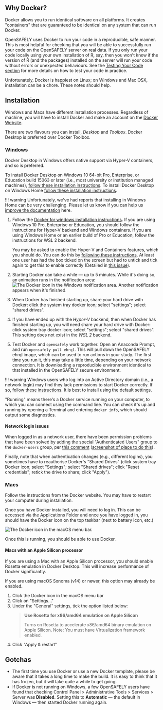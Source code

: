 
## Why Docker?

Docker allows you to run identical software on all platforms.
It creates "containers" that are guaranteed to be identical on any system that can run Docker.

OpenSAFELY uses Docker to run your code in a reproducible, safe manner.
This is most helpful for checking that you will be able to successfully run your code on the OpenSAFELY server on real data.
If you only run your code locally using your own installation of R, say, then you won't know if the version of R (and the packages) installed on the server will run your code without errors or unexpected behaviours.
See the [Testing Your Code section](actions-pipelines.md) for more details on how to test your code in practice.

Unfortunately, Docker is happiest on Linux; on Windows and Mac OSX, installation can be a chore.
These notes should help.

## Installation

Windows and Macs have different installation processes.
Regardless of machine, you will have to install Docker and make an account on the [Docker Website](https://docs.docker.com/).

There are two flavours you can install, *Desktop* and *Toolbox*.
Docker Desktop is preferred over Docker Toolbox.

### Windows

Docker Desktop in Windows offers native support via Hyper-V containers, and so is preferred.

To install Docker Desktop on Windows 10 64-bit Pro, Enterprise, or Education build 15063 or later (i.e., most university or institution managed machines), [follow these installation instructions](https://docs.docker.com/docker-for-windows/install/).
To install Docker Desktop on Windows Home [follow these installation instructions](https://docs.docker.com/docker-for-windows/install-windows-home/).

!!! warning
    Unfortunately, we've had reports that installing in Windows Home can
    be very challenging. Please let us know if you can help us [improve
    the documentation](updating-the-docs.md) here.

1. Follow the [Docker for windows installation instructions](https://docs.docker.com/docker-for-windows/install/).
   If you are using Windows 10 Pro, Enterprise or Education, you should
   follow the instructions for Hyper-V backend and Windows containers.  If you are using
   Windows Home or an earlier build of Pro or Education, follow the instructions for
   WSL 2 backend.

   You may be asked to enable the Hyper-V and Containers features, which you should do.
   You can do this by [following these instructions](https://docs.microsoft.com/en-us/virtualization/hyper-v-on-windows/quick-start/enable-hyper-v).
   At least one user has had the box ticked on the screen but had to untick and tick again to get this to enable correctly (Detailed in [this issue](https://github.com/ebmdatalab/notebook-template/issues/4)).

1. Starting Docker can take a while &mdash; up to 5 minutes. While it's doing
   so, an animation runs in the notification area:<br>
   ![The Docker icon in the Windows notification area.](images/win-docker-starting.png)
   Another notification appears when it's finished.
1. When Docker has finished starting up, share your hard drive with Docker:
   click the system tray docker icon; select "settings"; select "shared drives".
1. If you have ended up with the *Hyper-V* backend, then when Docker has
   finished starting up, you will need share your hard drive with Docker: click
   system tray docker icon; select "settings"; select "shared drives".  This
   setting does not exist in the *WSL 2* backend.
1. Test Docker and `opensafely` work together. Open an Anaconda Prompt, and run
   `opensafely pull ehrql`. This will pull down the OpenSAFELY
   ehrql image, which can be used to run actions in your study.  The
   first time you run it, this may take a little time, depending on your
   network connection. It is downloading a reproducible environment identical
   to that installed in the OpenSAFELY secure environment.

!!! warning
    Windows users who log into an Active Directory domain (i.e., a network login) may find they lack permissions to start Docker correctly.
    If so, [follow these instructions](https://github.com/docker/for-win/issues/785#issuecomment-344805180).
It is best to install using the default settings.

"Running" means there's a Docker service running on your computer, to which you can connect using the command line.
You can check it's up and running by opening a Terminal and entering `docker info`, which should output some diagnostics.

#### Network login issues

When logged in as a network user, there have been permission problems that have been solved by adding the special "Authenticated Users" group to the `docker-users` group, per [this comment](https://github.com/docker/for-win/issues/785#issuecomment-327237998) ([screenshot of place to do this](https://github.com/docker/for-win/issues/785#issuecomment-344805180)).

Finally, note that when authentication changes (e.g., different logins), you sometimes have to reauthorise Docker's "Shared Drives" (click system tray Docker icon; select "Settings"; select "Shared drives"; click "Reset credentials"; retick the drive to share; click "Apply").

### Macs

Follow the instructions from the Docker website.
You may have to restart your computer during installation.

Once you have Docker installed, you will need to log in.
This can be accessed via the Applications Folder and once you have logged in, you should have the Docker icon on the top taskbar (next to battery icon, etc.)

![The Docker icon in the macOS menu bar.](images/macos-menu-bar.png)

Once this is running, you should be able to use Docker.

#### Macs with an Apple Silicon processor

If you are using a Mac with an Apple Silicon processor, you should enable Rosetta emulation in Docker Desktop. This will increase performance of Docker significantly.

If you are using macOS Sonoma (v14) or newer, this option may already be enabled.

1. Click the Docker icon in the macOS menu bar
1. Click on "Settings…"
1. Under the "General" settings, tick the option listed below:
    > **Use Rosetta for x86/amd64 emulation on Apple Silicon**
    >
    > Turns on Rosetta to accelerate x86/amd64 binary emulation on Apple Silicon. Note: You must have Virtualization framework enabled.
1. Click "Apply & restart"

## Gotchas

- The first time you use Docker or use a new Docker template, please be aware that it takes a long time to make the build.
It is easy to think that it has frozen, but it will take quite a while to get going.
- If Docker is not running on Windows, a few OpenSAFELY users have found that
  checking Control Panel > Administrative Tools > Services > Server
  was **Disabled**. Setting this to **Automatic** — the default in
  Windows — then started Docker running again.
